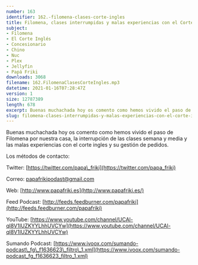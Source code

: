 ```yaml
---
number: 163
identifier: 162.-filomena-clases-corte-ingles
title: Filomena, clases interrumpidas y malas experiencias con el Corte Inglés
subject:
- Filomena
- El Corte Inglés
- Concesionario
- Chino
- Nuc
- Plex
- Jellyfin
- Papá Friki
downloads: 3068
filename: 162.FilomenaClasesCorteIngles.mp3
datetime: 2021-01-16T07:28:47Z
version: 1
size: 12787389
length: 678
excerpt: Buenas muchachada hoy os comento como hemos vivido el paso de Filomena por nuestra casa, la interrupción de las clases semana y media y las malas experiencias con el corte ingles y su gestión de pedidos.
slug: filomena-clases-interrumpidas-y-malas-experiencias-con-el-corte-ingles
---
```

Buenas muchachada hoy os comento como hemos vivido el paso de Filomena por nuestra casa, la interrupción de las clases semana y media y las malas experiencias con el corte ingles y su gestión de pedidos.

Los métodos de contacto:

Twitter: [https://twitter.com/papa\_friki](https://twitter.com/papa_friki)

Correo: [papafrikipodast@gmail.com](https://archive.org/details/papafrikipodast@gmail.com)

Web: [http://www.papafriki.es](http://www.papafriki.es/)

Feed Podcast: [http://feeds.feedburner.com/papafriki](http://feeds.feedburner.com/papafriki)

YouTube: [https://www.youtube.com/channel/UCAl-ql8V1IUZKYYLhhUVCYw](https://www.youtube.com/channel/UCAl-ql8V1IUZKYYLhhUVCYw)

Sumando Podcast: [https://www.ivoox.com/sumando-podcast\_fg\_f1636623\_filtro\_1.xml](https://www.ivoox.com/sumando-podcast_fg_f1636623_filtro_1.xml)